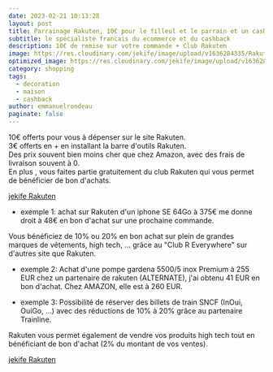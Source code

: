 ```yaml
---
date: 2023-02-21 10:13:28
layout: post
title: Parrainage Rakuten, 10€ pour le filleul et le parrain et un cashback le plus généreux de france
subtitle: le spécialiste francais du ecommerce et du cashback
description: 10€ de remise sur votre commande + Club Rakuten
image: https://res.cloudinary.com/jekife/image/upload/v1636284335/Rakuten_x7lv1x.jpg
optimized_image: https://res.cloudinary.com/jekife/image/upload/v1636284335/Rakuten_x7lv1x.jpg
category: shopping
tags:
  - decoration
  - maison
  - cashback
author: emmanuelrondeau
paginate: false
---
```

10€ offerts pour vous à dépenser sur le site Rakuten.\
3€ offerts en + en installant la barre d'outils Rakuten.\
Des prix souvent bien moins cher que chez Amazon, avec des frais de livraison souvent à 0.\
En plus , vous faites partie gratuitement du club Rakuten qui vous permet de bénéficier de bon d'achats.

 [jekife Rakuten](https://fr.shopping.rakuten.com/offre-parrainage-rakuten/14K1589)


- exemple 1: achat sur Rakuten d'un iphone SE 64Go à 375€ me donne droit à 48€ en bon d'achat sur une prochaine commande.

Vous bénéficiez de 10% ou 20% en bon achat sur plein de grandes marques de vêtements, high tech, ... grâce au "Club R Everywhere" sur d'autres site que Rakuten.

- exemple 2: Achat d'une pompe gardena 5500/5 inox Premium à 255 EUR chez un partenaire de rakuten (ALTERNATE), j'ai obtenu 41 EUR en bon d'achat. Chez AMAZON, elle est à 260 EUR.

- exemple 3: Possibilité de réserver des billets de train SNCF (InOui, OuiGo, ...) avec des réductions de 10% à 20% grâce au partenaire Trainline. 

Rakuten vous permet également de vendre vos produits high tech tout en bénéficiant de bon d'achat (2% du montant de vos ventes).

 [jekife Rakuten](https://fr.shopping.rakuten.com/offre-parrainage-rakuten/14K1589)

